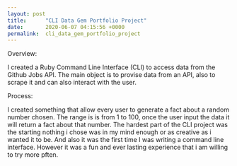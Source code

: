 ```yaml
---
layout: post
title:      "CLI Data Gem Portfolio Project"
date:       2020-06-07 04:15:56 +0000
permalink:  cli_data_gem_portfolio_project
---
```


Overview:

I created a Ruby Command Line Interface (CLI) to access data from the Github Jobs API.
The main  object is to provise data from an API, also to scrape it and can also interact with the user.

Process:

I created something that allow every user to generate a fact about a random number chosen. 
The range is  is from 1 to 100, once the user input the data it will return a fact about that number. 
The hardest part of the CLI project was the starting nothing i chose was in my mind enough or as creative as i wanted it to be. And also it was the first time I was writing  a command line interface. However it was a fun and ever lasting experience that i am willing to try more pften. 
